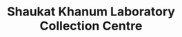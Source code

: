 ---
title: "Shaukat Khanum Laboratory Collection Centre"
url: /shahdara/shaukat-khanum-laboratory-collection-centre/
shop: medical supply
---